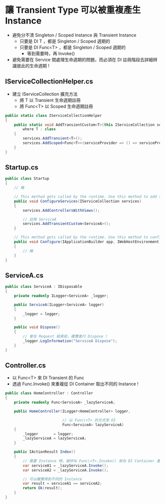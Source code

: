 # 讓 Transient Type 可以被重複產生 Instance

- 避免分不清 Singleton / Scoped Instance 與 Transient Instance
  - 只要是 DI T ，都是 Singleton / Scoped 週期的
  - 只要是 DI Func\<T> ，都是 Singleton / Scoped 週期的
    - 等到需要時，再 Invoke()
- 避免需要在 Service 間處理生命週期的問題，而必須在 DI 註冊階段去詳細辨識彼此的生命週期 !

## IServiceCollectionHelper.cs

-   建立 IServiceCollection 擴充方法
    -   將 T 以 Transient 生命週期註冊
    -   將 Func\<T> 以 Scoped 生命週期註冊

```csharp
public static class IServiceCollectionHelper
{
    public static void AddTransientCustom<T>(this IServiceCollection services)
        where T : class
    {
        services.AddTransient<T>();
        services.AddScoped<Func<T>>(serviceProvider => () => serviceProvider.GetService<T>());
    }
}
```

## Startup.cs

```csharp
public class Startup
{
    // 略

    // This method gets called by the runtime. Use this method to add services to the container.
    public void ConfigureServices(IServiceCollection services)
    {
        services.AddControllersWithViews();

        // 註冊 ServiceA
        services.AddTransientCustom<ServiceA>();
    }

    // This method gets called by the runtime. Use this method to configure the HTTP request pipeline.
    public void Configure(IApplicationBuilder app, IWebHostEnvironment env)
    {
        // 略
    }
}
```

## ServiceA.cs

```csharp
public class ServiceA : IDisposable
{
    private readonly ILogger<ServiceA> _logger;

    public ServiceA(ILogger<ServiceA> logger)
    {
        _logger = logger;
    }

    public void Dispose()
    {
        // 會在 Request 結束前，確實進行 Dispose !
        _logger.LogInformation("ServiceA Dispose");
    }
}
```

## Controller.cs

- 以 Func\<T> 來 DI Transient 的 Func
- 透過 Func.Invoke() 來重複從 DI Container 取出不同的 Instance !

```csharp
public class HomeController : Controller
{
    private readonly Func<ServiceA> _lazyServiceA;

    public HomeController(ILogger<HomeController> logger,

                          // 以 Func\<T> 的方式來 DI
                          Func<ServiceA> lazyServiceA)
    {
        _logger       = logger;
        _lazyServiceA = lazyServiceA;
    }

    public IActionResult Index()
    {
        // 需要 Instance 時，就呼叫 Func\<T>.Invoke() 來向 DI Container 產生 Instance
        var serviceA1 = _lazyServiceA.Invoke();
        var serviceA2 = _lazyServiceA.Invoke();

        // 可以確實得到不同的 Instance
        var result = serviceA1 == serviceA2;
        return Ok(result);
    }
}
```
